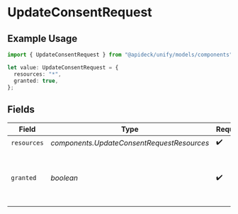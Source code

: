 # UpdateConsentRequest

## Example Usage

```typescript
import { UpdateConsentRequest } from "@apideck/unify/models/components";

let value: UpdateConsentRequest = {
  resources: "*",
  granted: true,
};
```

## Fields

| Field                                                             | Type                                                              | Required                                                          | Description                                                       | Example                                                           |
| ----------------------------------------------------------------- | ----------------------------------------------------------------- | ----------------------------------------------------------------- | ----------------------------------------------------------------- | ----------------------------------------------------------------- |
| `resources`                                                       | *components.UpdateConsentRequestResources*                        | :heavy_check_mark:                                                | N/A                                                               |                                                                   |
| `granted`                                                         | *boolean*                                                         | :heavy_check_mark:                                                | Whether consent is being granted (true) or denied/revoked (false) | true                                                              |